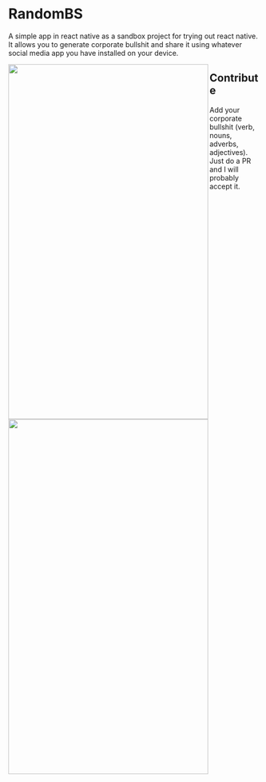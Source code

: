 # RandomBS
A simple app in react native as a sandbox project for trying out react native. It allows you to generate corporate bullshit and share it using whatever social media app you have installed on your device.

<p><a href="#"><img src="http://www.testright.nl/wp-content/uploads/2018/10/generate.png" align="left" height="711" width="400" ></a>
</p>
<a href="#"><img src="http://www.testright.nl/wp-content/uploads/2018/10/share.jpg" align="left" height="711" width="400" ></a>

## Contribute
Add your corporate bullshit (verb, nouns, adverbs, adjectives). Just do a PR and I will probably accept it.